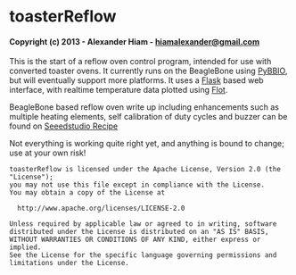 # toasterReflow
#### Copyright (c) 2013 - Alexander Hiam - <hiamalexander@gmail.com>

This is the start of a reflow oven control program, intended for use with
converted toaster ovens. It currently runs on the BeagleBone using 
[PyBBIO](https://github.com/alexanderhiam/PyBBIO), but will eventually 
support more platforms. It uses a [Flask](http://flask.pocoo.org/)
based web interface, with realtime temperature data plotted using 
[Flot](http://www.flotcharts.org/).

BeagleBone based reflow oven write up including enhancements such as multiple heating elements,
self calibration of duty cycles and buzzer can be found on [Seeedstudio Recipe](http://www.seeedstudio.com/recipe/1096-beagleflow-beaglebone-green-reflow-oven.html)

Not everything is working quite right yet, and anything is bound to change;
use at your own risk!


    toasterReflow is licensed under the Apache License, Version 2.0 (the "License");
    you may not use this file except in compliance with the License.
    You may obtain a copy of the License at

      http://www.apache.org/licenses/LICENSE-2.0

    Unless required by applicable law or agreed to in writing, software
    distributed under the License is distributed on an "AS IS" BASIS,
    WITHOUT WARRANTIES OR CONDITIONS OF ANY KIND, either express or implied.
    See the License for the specific language governing permissions and
    limitations under the License.
